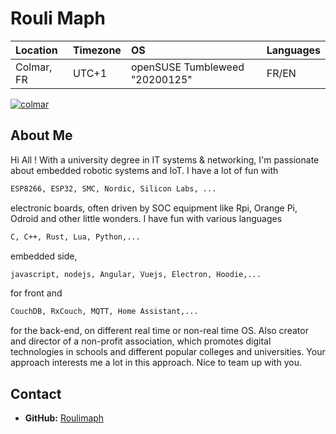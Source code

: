 # Rouli Maph 

Location | Timezone | OS | Languages |
:--- | :--- | :--- | :--- |
Colmar, FR | UTC+1 | openSUSE Tumbleweed "20200125" | FR/EN |

[![colmar](https://tourisme-colmar.com/templates/yootheme/cache/AdobeStock_213722511d-b593ffc0.jpeg)](https://tourisme-colmar.com/fr/)


## About Me

Hi All ! With a university degree in IT systems & networking, I'm passionate about embedded robotic systems and IoT. I have a lot of fun with 

```bash
ESP8266, ESP32, SMC, Nordic, Silicon Labs, ... 
```
electronic boards, often driven by SOC equipment like Rpi, Orange Pi, Odroid and other little wonders.
I have fun with various languages 

```bash
C, C++, Rust, Lua, Python,...
```
 embedded side, 

```bash
javascript, nodejs, Angular, Vuejs, Electron, Hoodie,...
```
 for front and 

```bash
CouchDB, RxCouch, MQTT, Home Assistant,...
```
 for the back-end, on different real time or non-real time OS.
Also creator and director of a non-profit association, which promotes digital technologies in schools and different popular colleges and universities. Your approach interests me a lot in this approach. Nice to team up with you.


## Contact

* __GitHub:__ [Roulimaph](https://github.com/Roulimaph) 
